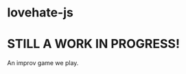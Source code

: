 lovehate-js
===========

STILL A WORK IN PROGRESS!
=========================

An improv game we play.

